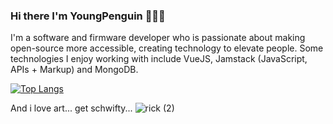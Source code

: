 ### Hi there I'm YoungPenguin 🐧🐧🐧

I'm a software and firmware developer who is passionate about making open-source more accessible, creating technology to elevate people. Some technologies I enjoy working with include VueJS, Jamstack (JavaScript, APIs + Markup) and MongoDB.                                            

[![Top Langs](https://github-readme-stats.vercel.app/api/top-langs/?username=youngpenguin&show_icons=true&theme=vue&layout=compact)](https://github.com/youngpenguin/github-readme-stats)

And i love art... get schwifty...
![rick (2)](https://user-images.githubusercontent.com/56176145/92915283-b3c51f00-f42c-11ea-92cd-8688b4e87678.jpg)

<!--
**YoungPenguin/YoungPenguin** is a ✨ _special_ ✨ repository because its `README.md` (this file) appears on your GitHub profile.

Here are some ideas to get you started:

- 🔭 I’m currently working on ...
- 🌱 I’m currently learning ...
- 👯 I’m looking to collaborate on ...
- 🤔 I’m looking for help with ...
- 💬 Ask me about ...
- 📫 How to reach me: ...
- 😄 Pronouns: ...
- ⚡ Fun fact: ...
-->
